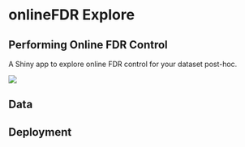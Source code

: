 # onlineFDR Explore

## Performing Online FDR Control

A Shiny app to explore online FDR control for your dataset post-hoc. 

![](https://github.com/latlio/onlineFDRexplore/blob/master/www/user-diagram.png)

## Data

## Deployment
